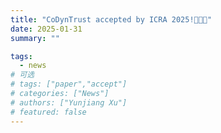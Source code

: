 ```yaml
---
title: "CoDynTrust accepted by ICRA 2025!🎉🎉🎉"
date: 2025-01-31
summary: ""

tags:
  - news
# 可选
# tags: ["paper","accept"]
# categories: ["News"]
# authors: ["Yunjiang Xu"]
# featured: false
---
```

